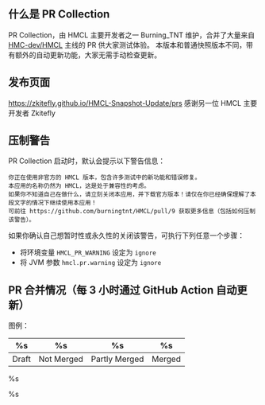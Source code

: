 ## 什么是 PR Collection

PR Collection，由 HMCL 主要开发者之一 Burning_TNT 维护，合并了大量来自 [HMC-dev/HMCL](https://github.com/HMCL-dev/HMCL/pulls) 主线的 PR 供大家测试体验。
本版本和普通快照版本不同，带有额外的自动更新功能，大家无需手动检查更新。

## 发布页面

https://zkitefly.github.io/HMCL-Snapshot-Update/prs
感谢另一位 HMCL 主要开发者 Zkitefly

## 压制警告

PR Collection 启动时，默认会提示以下警告信息：

```
你正在使用非官方的 HMCL 版本，包含许多测试中的新功能和错误修复。
本应用的名称仍然为 HMCL，这是处于兼容性的考虑。
如果你不知道自己在做什么，请立刻关闭本应用，并下载官方版本！请仅在你已经确保理解了本段文字的情况下继续使用本应用！
可前往 https://github.com/burningtnt/HMCL/pull/9 获取更多信息（包括如何压制该警告）。
```

如果你确认自己想暂时性或永久性的关闭该警告，可执行下列任意一个步骤：

- 将环境变量 `HMCL_PR_WARNING` 设定为 `ignore`
- 将 JVM 参数 `hmcl.pr.warning` 设定为 `ignore`

## PR 合并情况（每 3 小时通过 GitHub Action 自动更新）

图例：

| %s    | %s         | %s            | %s     |
|-------|------------|---------------|--------|
| Draft | Not Merged | Partly Merged | Merged |

%s

%s